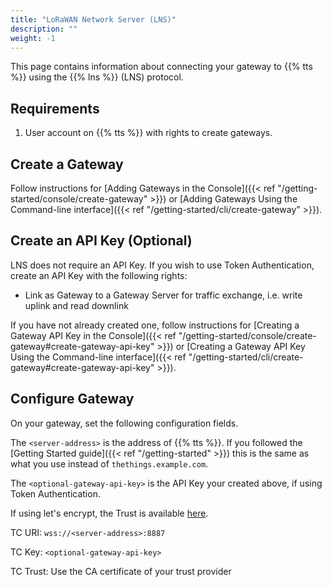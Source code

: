 ```yaml
---
title: "LoRaWAN Network Server (LNS)"
description: ""
weight: -1
---
```


This page contains information about connecting your gateway to {{% tts %}} using the {{% lns %}} (LNS) protocol.

<!--more-->

## Requirements

1. User account on {{% tts %}} with rights to create gateways.

## Create a Gateway

Follow instructions for [Adding Gateways in the Console]({{< ref "/getting-started/console/create-gateway" >}}) or [Adding Gateways Using the Command-line interface]({{< ref "/getting-started/cli/create-gateway" >}}).

## Create an API Key (Optional)

LNS does not require an API Key. If you wish to use Token Authentication, create an API Key with the following rights:
- Link as Gateway to a Gateway Server for traffic exchange, i.e. write uplink and read downlink

If you have not already created one, follow instructions for [Creating a Gateway API Key in the Console]({{< ref "/getting-started/console/create-gateway#create-gateway-api-key" >}}) or [Creating a Gateway API Key Using the Command-line interface]({{< ref "/getting-started/cli/create-gateway#create-gateway-api-key" >}}).

## Configure Gateway

On your gateway, set the following configuration fields.

The `<server-address>` is the address of {{% tts %}}. If you followed the [Getting Started guide]({{< ref "/getting-started" >}}) this is the same as what you use instead of `thethings.example.com`.

The `<optional-gateway-api-key>` is the API Key your created above, if using Token Authentication.

If using let's encrypt, the Trust is available [here](https://letsencrypt.org/certs/lets-encrypt-x3-cross-signed.pem.txt).

TC URI: `wss://<server-address>:8887`

TC Key: `<optional-gateway-api-key>`

TC Trust: Use the CA certificate of your trust provider
